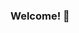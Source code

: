 ### Welcome! 👋

<!--
**charlienicholson/charlienicholson** is a ✨ _special_ ✨ repository because its `README.md` (this file) appears on your GitHub profile.

Here are some ideas to get you started:

- 🔭 I’m currently working on ... C#
- 🌱 I’m currently learning ... Python & YOLOL
- 📫 How to reach me: ... Email: charlie.nicholson@hotmail.com & [Website](nicholson.code)
- 😄 Pronouns: ... He/Him
- ⚡ Fun fact: ... The Fastest Non-RNG Manipulated Game Of Minesweeper (Expert Difficulty) Took Only 0:29s [Video](https://www.youtube.com/watch?v=aKML1EbVCvY&t)
-->

